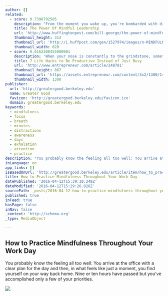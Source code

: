 ```yaml
---
author: []
related:
  - score: 0.7398792505
    description: "From the moment you wake up, you're bombarded with distractions. Emails clog your inbox, requests pile up, and notifications flicker in the background. Within moments your attention is scattered. Given the realities of today's 24/7 world, how do great leaders slow down and focus in order to make thoughtful decisions?"
    title: The Power Of Mindful Leadership
    url: 'http://www.huffingtonpost.com/bill-george/the-power-of-mindful-lead_b_7878482.html'
    thumbnail_height: 314
    thumbnail_url: 'http://i.huffpost.com/gen/1527974/images/n-MINDFULNESS-PRACTICE-628x314.jpg'
    thumbnail_width: 628
  - score: 0.6162308455000001
    description: 'When your nose is constantly to the grindstone, sometimes it is hard to eat your meals on time, much less get perspective on anything else that is going on. As entrepreneurs, we often have periods when we are frenetically trying to balance a million work-related things at once, but it is neither effective nor sustainable to operate that way.'
    title: 7 Life Hacks to Be Productive Instead of Just Busy
    url: 'http://www.entrepreneur.com/article/248781'
    thumbnail_height: 867
    thumbnail_url: 'https://assets.entrepreneur.com/content/3x2/1300/1414013077-forget-lifehacks-form-good-habits-instead.jpg'
    thumbnail_width: 1300
publisher:
  url: 'http://greatergood.berkeley.edu'
  name: Greater Good
  favicon: 'http://greatergood.berkeley.edu/favicon.ico'
  domain: greatergood.berkeley.edu
keywords:
  - mindfulness
  - focus
  - breath
  - minutes
  - distractions
  - awareness
  - days
  - exhalation
  - attention
  - practice
description: "You probably know the feeling all too well: You arrive at the office with a clear plan for the day and then, in what feels like just a moment, you find yourself on your way back home. Nine or ten hours have passed but you've accomplished only a few of your priorities."
inLanguage: en
app_links: []
isBasedOnUrl: 'http://greatergood.berkeley.edu/article/item/how_to_practice_mindfulness_throughout_your_work_day'
title: How to Practice Mindfulness Throughout Your Work Day
datePublished: '2016-04-12T15:39:10.248Z'
dateModified: '2016-04-12T15:29:26.026Z'
sourcePath: _posts/2016-04-12-how-to-practice-mindfulness-throughout-your-work-day.md
published: true
inFeed: true
hasPage: false
inNav: false
_context: 'http://schema.org'
_type: MediaObject

---
```

<article style=""><h1>How to Practice Mindfulness Throughout Your Work Day</h1><p>You probably know the feeling all too well: You arrive at the office with a clear plan for the day and then, in what feels like just a moment, you find yourself on your way back home. Nine or ten hours have passed but you've accomplished only a few of your priorities.</p><img src="http://greatergood.berkeley.edu/images/uploads/Mindful_moment_at_work.jpg" /></article>